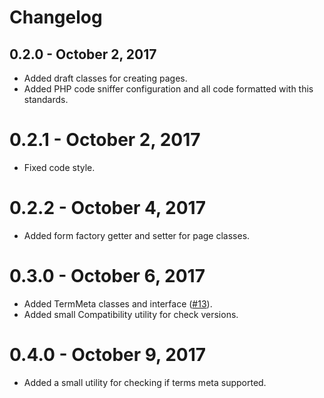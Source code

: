 # Changelog

## 0.2.0 - October 2, 2017

* Added draft classes for creating pages.
* Added PHP code sniffer configuration and all code formatted with this standards.

# 0.2.1 - October 2, 2017

* Fixed code style.

# 0.2.2 - October 4, 2017

* Added form factory getter and setter for page classes.
 
# 0.3.0 - October 6, 2017

* Added TermMeta classes and interface ([#13](https://github.com/korobochkin/wp-kit/issues/13)).
* Added small Compatibility utility for check versions.

# 0.4.0 - October 9, 2017

* Added a small utility for checking if terms meta supported.
